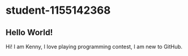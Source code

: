 # student-1155142368
<h2>Hello World!</h2>
Hi! I am Kenny, I love playing programming contest, I am new to GitHub.
